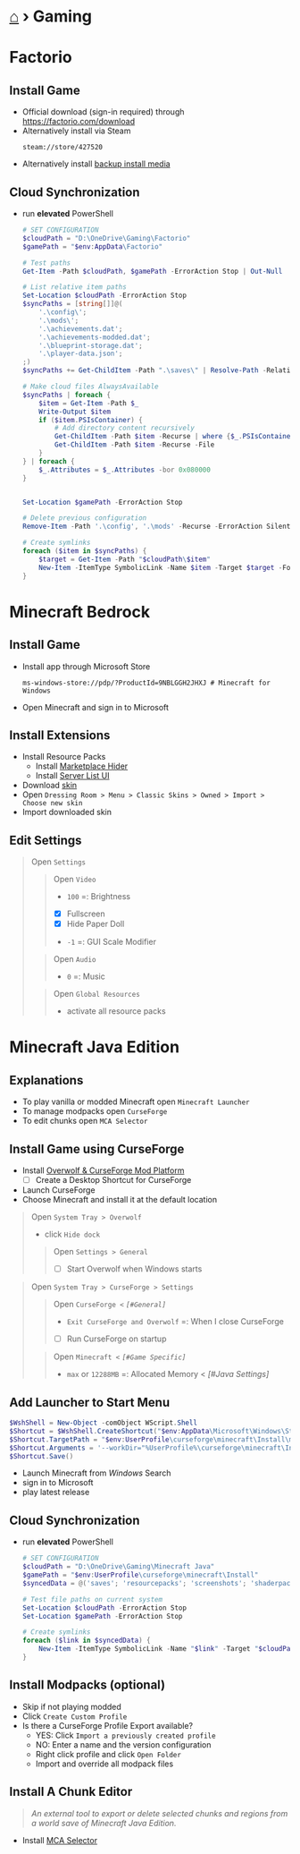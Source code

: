 # [⌂](README.md) › Gaming

# Factorio

## Install Game

- Official download (sign-in required) through https://factorio.com/download
- Alternatively install via Steam
    ```
    steam://store/427520
    ```
- Alternatively install [backup install media](https://1drv.ms/u/s!AiuslRJoLisdmc8ZYCvsmPYhmjYc4g?e=j7OnHZ)


## Cloud Synchronization

- run **elevated** PowerShell
    ```powershell
    # SET CONFIGURATION
    $cloudPath = "D:\OneDrive\Gaming\Factorio"
    $gamePath = "$env:AppData\Factorio"

    # Test paths
    Get-Item -Path $cloudPath, $gamePath -ErrorAction Stop | Out-Null
    
    # List relative item paths
    Set-Location $cloudPath -ErrorAction Stop
    $syncPaths = [string[]]@(
        '.\config\'; 
        '.\mods\';
        '.\achievements.dat'; 
        '.\achievements-modded.dat'; 
        '.\blueprint-storage.dat'; 
        '.\player-data.json';
    ;)
    $syncPaths += Get-ChildItem -Path ".\saves\" | Resolve-Path -Relative

    # Make cloud files AlwaysAvailable
    $syncPaths | foreach {
        $item = Get-Item -Path $_    
        Write-Output $item
        if ($item.PSIsContainer) {
            # Add directory content recursively
            Get-ChildItem -Path $item -Recurse | where {$_.PSIsContainer} | Get-Item
            Get-ChildItem -Path $item -Recurse -File
        }
    } | foreach {
        $_.Attributes = $_.Attributes -bor 0x080000
    }


    Set-Location $gamePath -ErrorAction Stop
    
    # Delete previous configuration
    Remove-Item -Path '.\config', '.\mods' -Recurse -ErrorAction SilentlyContinue

    # Create symlinks
    foreach ($item in $syncPaths) {
        $target = Get-Item -Path "$cloudPath\$item"
        New-Item -ItemType SymbolicLink -Name $item -Target $target -Force
    }
    ```



# Minecraft Bedrock

## Install Game

- Install app through Microsoft Store
    ```
    ms-windows-store://pdp/?ProductId=9NBLGGH2JHXJ # Minecraft for Windows
    ```
- Open Minecraft and sign in to Microsoft

## Install Extensions

- Install Resource Packs
    - Install [Marketplace Hider](https://mcpedl.com/marketplace-remover-resource-pack/)
    - Install [Server List UI](https://foxynotail.com/resource-packs/server_list_ui/)
- Download [skin](https://minecraft.tools/download-skin/Yetenol)
- Open `Dressing Room > Menu > Classic Skins > Owned > Import > Choose new skin`
- Import downloaded skin

## Edit Settings

> Open `Settings`
>> Open `Video`
>> - `100` =: Brightness
>> - [x] Fullscreen
>> - [x] Hide Paper Doll
>> - `-1` =: GUI Scale Modifier
>
>> Open `Audio`
>> - `0` =: Music
>
>> Open `Global Resources`
>> - activate all resource packs



# Minecraft Java Edition

## Explanations

- To play vanilla or modded Minecraft open `Minecraft Launcher`
- To manage modpacks open `CurseForge`
- To edit chunks open `MCA Selector`

## Install Game using CurseForge

- Install [Overwolf & CurseForge Mod Platform](https://download.curseforge.com/)
  - [ ] Create a Desktop Shortcut for CurseForge
- Launch CurseForge
- Choose Minecraft and install it at the default location
  
> Open `System Tray > Overwolf`
> - click `Hide dock`
>> Open `Settings > General`
>> - [ ] Start Overwolf when Windows starts

> Open `System Tray > CurseForge > Settings`
>> Open `CurseForge <` _`[#General]`_
>> - `Exit CurseForge and Overwolf` =: When I close CurseForge
>> - [ ] Run CurseForge on startup
>
>> Open `Minecraft <` _`[#Game Specific]`_
>> - `max` or `12288MB` =: Allocated Memory < _[#Java Settings]_


## Add Launcher to Start Menu

```powershell
$WshShell = New-Object -comObject WScript.Shell
$Shortcut = $WshShell.CreateShortcut("$env:AppData\Microsoft\Windows\Start Menu\Programs\Minecraft.lnk")
$Shortcut.TargetPath = "$env:UserProfile\curseforge\minecraft\Install\minecraft.exe"
$Shortcut.Arguments = '--workDir="%UserProfile%\curseforge\minecraft\Install"'
$Shortcut.Save()
```

- Launch Minecraft from _Windows_ Search
- sign in to Microsoft
- play latest release

## Cloud Synchronization

- run **elevated** PowerShell
    ```powershell
    # SET CONFIGURATION
    $cloudPath = "D:\OneDrive\Gaming\Minecraft Java"
    $gamePath = "$env:UserProfile\curseforge\minecraft\Install"
    $syncedData = @('saves'; 'resourcepacks'; 'screenshots'; 'shaderpacks'; 'hotbar.nbt'; 'options.txt'; 'optionsof.txt'; 'servers.dat')

    # Test file paths on current system
    Set-Location $cloudPath -ErrorAction Stop
    Set-Location $gamePath -ErrorAction Stop

    # Create symlinks
    foreach ($link in $syncedData) {
        New-Item -ItemType SymbolicLink -Name "$link" -Target "$cloudPath\$link" -Force
    }
    ```

## Install Modpacks (optional)

- Skip if not playing modded
- Click `Create Custom Profile`
- Is there a CurseForge Profile Export available?
  - YES: Click `Import a previously created profile`
  - NO: Enter a name and the version configuration
  - Right click profile and click `Open Folder`
  - Import and override all modpack files


## Install A Chunk Editor

> _An external tool to export or delete selected chunks and regions from a world save of Minecraft Java Edition._
- Install [MCA Selector](https://github.com/Querz/mcaselector/releases/latest)